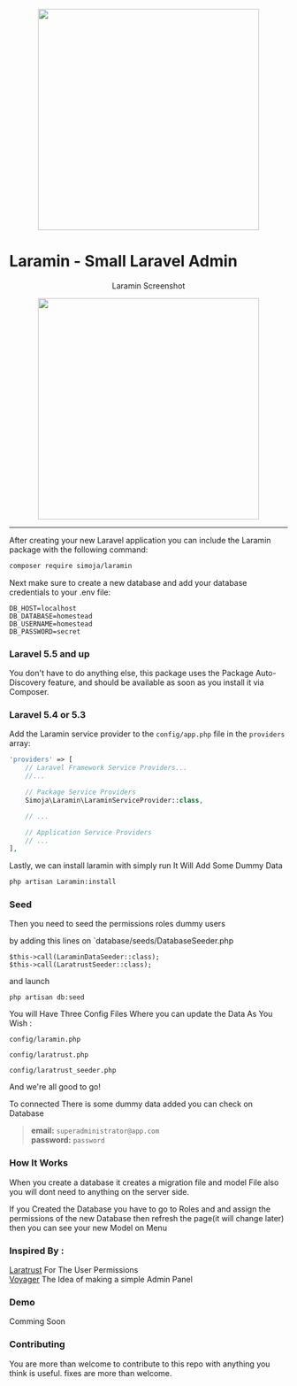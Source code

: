 <p align="center"><a href="https://github.com/simoebenhida/Laramin" target="_blank"><img width="400" src="https://i.imgur.com/XQ57dWg.png"></a></p>



# **L**aramin - Small Laravel Admin

<p align="center">
Laramin Screenshot
</p>
<p align="center">
<img width="400" src="https://i.imgur.com/33ikwWg.png">
</p>
<hr>

After creating your new Laravel application you can include the Laramin package with the following command:

```bash
composer require simoja/laramin
```

Next make sure to create a new database and add your database credentials to your .env file:

```
DB_HOST=localhost
DB_DATABASE=homestead
DB_USERNAME=homestead
DB_PASSWORD=secret
```

### Laravel 5.5 and up

You don't have to do anything else, this package uses the Package Auto-Discovery feature, and should be available as soon as you install it via Composer.

### Laravel 5.4 or 5.3

Add the Laramin service provider to the `config/app.php` file in the `providers` array:

```php
'providers' => [
    // Laravel Framework Service Providers...
    //...

    // Package Service Providers
    Simoja\Laramin\LaraminServiceProvider::class,

    // ...

    // Application Service Providers
    // ...
],
```

Lastly, we can install laramin with simply run It Will Add Some Dummy Data

```bash
php artisan Laramin:install
```

### Seed
Then you need to seed the permissions roles dummy users

by adding this lines on `database/seeds/DatabaseSeeder.php
```
$this->call(LaraminDataSeeder::class);
$this->call(LaratrustSeeder::class);
```
and launch
```
php artisan db:seed
```

You will Have Three Config Files Where you can update the Data As You Wish :

`config/laramin.php`</br>

`config/laratrust.php`</br>

`config/laratrust_seeder.php`</br>



And we're all good to go!

To connected There is some dummy data added you can check on Database

>**email:** `superadministrator@app.com`
></br>
>**password:** `password`

### How It Works

When you create a database it creates a migration file and model File also you will dont need to anything on the server side.

If you Created the Database you have to go to Roles and and assign the permissions of the new Database then refresh the page(it will change later) then you can see your new Model on Menu

### Inspired By :

<a href="https://github.com/santigarcor/laratrust">Laratrust</a> For The User Permissions
</br>
<a href="https://github.com/the-control-group/voyager">Voyager</a> The Idea of making a simple Admin Panel


### Demo
Comming Soon

### Contributing

You are more than welcome to contribute to this repo with anything you think is useful. fixes are more than welcome.


